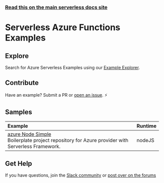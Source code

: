 <!--
title: Serverless - Azure Functions - Examples
menuText: Examples
layout: Doc
-->

<!-- DOCS-SITE-LINK:START automatically generated  -->

### [Read this on the main serverless docs site](https://www.serverless.com/framework/docs/providers/azure/examples/)

<!-- DOCS-SITE-LINK:END -->

# Serverless Azure Functions Examples

## Explore

Search for Azure Serverless Examples using our [Example Explorer](https://serverless.com/examples/).

## Contribute

Have an example? Submit a PR or [open an issue](https://github.com/serverless/examples/issues). ⚡️

## Samples

| Example                                                                                                                                                                  | Runtime |
| :----------------------------------------------------------------------------------------------------------------------------------------------------------------------- | :------ |
| [azure Node Simple](https://serverless.com/examples/azure-node-simple-http-endpoint/) <br/> Boilerplate project repository for Azure provider with Serverless Framework. | nodeJS  |

## Get Help

If you have questions, join the [Slack community](https://serverless.com/slack) or [post over on the forums](https://forum.serverless.com/)

